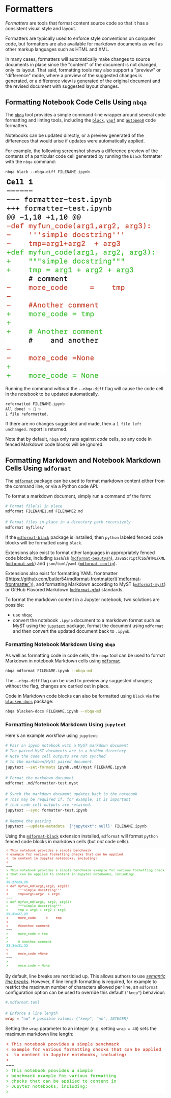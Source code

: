 # Formatters

*Formatters* are tools that format content source code so that it has a consistent visual style and layout.

Formatters are typically used to enforce style conventions on computer code, but formatters are also available for markdown documents as well as other markup languages such as HTML and XML.

In many cases, formatters will automatically make changes to source documents in place since the "content" of the document is not changed, only its layout. That said, formatting tools may also support a "preview" or "difference" mode, where a preview of the suggested changes is generated, or a difference view is generated of the original document and the revised document with suggested layout changes.

## Formatting Notebook Code Cells Using `nbqa`

The [`nbqa`](https://nbqa.readthedocs.io/en/latest) tool provides a simple command-line wrapper around several code formatting and linting tools, including the [`black`](https://black.readthedocs.io/en/stable/), [`yapf`](https://github.com/google/yapf) and [`autopep8`](https://github.com/hhatto/autopep8) code formatters.

Notebooks can be updated directly, or a preview generated of the differences that would arise if updates were automatically applied.

For example, the following screenshot shows a difference preview of the contents of a particular code cell generated by running the `black` formatter with the `nbqa` command:

`nbqa black --nbqa-diff FILENAME.ipynb`

![Example difference output for nbqa black formatter.](images/nbval_black.png)

Running the command *without* the `--nbqa-diff` flag will cause the code cell in the notebook to be updated automatically.

```text
reformatted FILENAME.ipynb
All done! ✨ 🍰 ✨
1 file reformatted.
```

If there are no changes suggested and made, then a `1 file left unchanged.` report is returned.

Note that by default, `nbqa` only runs against *code* cells, so any code in fenced Markdown code blocks will be ignored.

## Formatting Markdown and Notebook Markdown Cells Using `mdformat`

The [`mdformat`](https://mdformat.readthedocs.io/en/latest) package can be used to format markdown content either from the command line, or via a Python code API.

To format a markdown document, simply run a command of the form:

```bash
# Format file(s) in place
mdformat FILENAME1.md FILENAME2.md

# Format files in place in a directory path recursively
mdformat myfiles/
```

If the [`mdformat-black`](https://github.com/hukkin/mdformat-black) package is installed, then `python` labeled fenced code blocks will be formatted using `black`.

Extensions also exist to format other languages in appropriately fenced code blocks, including `bash`/`sh` ([`mdformat-beautysh`](https://github.com/hukkin/mdformat-beautysh)), `JavaScript`/`CSS`/`HTML`/`XML` ([`mdformat-web`](https://github.com/hukkin/mdformat-web)) and `json`/`toml`/`yaml` ([`mdformat-config`](https://github.com/hukkin/mdformat-config)).

Extensions also exist for formatting YAML frontmatter ([https://github.com/butler54/mdformat-frontmatter](`mdformat-frontmatter`)), and formatting Markdown according to MyST ([`mdformat-myst`](https://github.com/executablebooks/mdformat-myst)) or GitHub Flavored Markdown ([`mdformat-gfm`](https://github.com/hukkin/mdformat-gfm)) standards.

To format the markdown content in a Jupyter notebook, two solutions are possible:

- use `nbqa`;
- convert the notebook `.ipynb` document to a markdown format such as MyST using the [`jupytext`](https://jupytext.readthedocs.io/en/latest/) package, format the document using `mdformat` and then convert the updated document back to `.ipynb`.

### Formatting Notebook Markdown Using `nbqa`

As well as formatting code in code cells, the `nbqa` tool can be used to format Markdown in notebook Markdown cells using [`mdformat`](https://mdformat.readthedocs.io/en/latest).

```bash
nbqa mdformat FILENAME.ipynb --nbqa-md
```

The `--nbqa-diff` flag can be used to preview any suggested changes; without the flag, changes are carried out in place.

Code in Markdown code blocks can also be formatted using `black` via the [`blacken-docs`](https://github.com/asottile/blacken-docs) package:

```bash
nbqa blacken-docs FILENAME.ipynb --nbqa-md
```

### Formatting Notebook Markdown Using `jupytext`

Here's an example workflow using `jupytext`:

```bash
# Pair an ipynb notebook with a MyST markdown document
# The paired MyST documents are in a hidden directory
# Note the code cell outputs are not synched
# to the markdown/MySt paired document.
jupytext --set-formats ipynb,.md//myst FILENAME.ipynb

# Format the markdown document
mdformat .md/formatter-test.myst

# Synch the markdown document updates back to the notebook
# This may be required if, for example, it is important
# that code cell outputs are retained.
jupytext --sync formatter-test.ipynb

# Remove the pairing
jupytext --update-metadata '{"jupytext": null}' FILENAME.ipynb
```

Using the [`mdformat-black`](https://github.com/hukkin/mdformat-black) extension installed, `mdformat` will format `python` fenced code blocks in markdown cells (but *not* code cells).

![Example diff output from mdformat run on Jupytext paired MyST document.](images/mdformat.png)

By default, line breaks are not tidied up. This allows authors to use [*semantic line breaks*](https://mdformat.readthedocs.io/en/latest/users/style.html#paragraph-word-wrapping). However, if line length formatting is required, for example to restrict the maximum number of characters allowed per line, an `mdformat` configuration option can be used to override this default (`"keep"`) behaviour:

```toml
#.mdformat.toml

# Enforce a line length
wrap = "no" # possible values: {"keep", "no", INTEGER}
```

Setting the `wrap` parameter to an integer (e.g. setting `wrap = 40`) sets the maximum markdown line length:

![Example of mdformat wrap parameter limiting line length.](images/mdformat2.png)